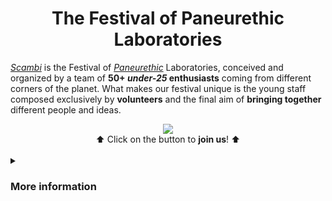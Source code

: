 <h1 align='center'>The Festival of Paneurethic Laboratories</h1>

[*Scambi*](https://scambi.org 'Scambi Festival official website') is the Festival of [*Paneurethic*](https://scambi.org/en/the-paneuretic-universe-of-scambi/ '“The Paneurethic Universe of Scambi Festival„') Laboratories, conceived and organized by a team of **50+ *under-25* enthusiasts** coming from different corners of the planet. What makes our festival unique is the young staff composed exclusively by **volunteers** and the final aim of **bringing together** different people and ideas.

<div align='center'>
	<a href='mailto:staff@scambi.org?subject=Silicon%20Team%20Application&body=Name%3A%20%0AWebsite%3A%20%0AGitHub%20profile%3A%20%0ASkills%3A%0A%0AWhy%20am%20I%20joining%3F%0A%0A%3C%21--%20Write%20here%20the%20reasons%20--%3E' alt='LOOKING FOR VOLUNTEERS!' title='send us an email to enroll!'>
		<img src='https://user-images.githubusercontent.com/42862428/176491641-5b5109cf-917c-4cfb-bf25-9ef52dfd109c.svg' />
	</a><br />
	⬆️ Click on the button to <strong>join us</strong>! ⬆️
</div>

<br />

<details>
	<summary><h3>More information</h3></summary>
	
<img src='https://scambi.org/wp-content/uploads/2021/11/homepage-1980x1320.jpg' alt='A photo from the Scambi 2021 opening event'>

## Resources
- [Scambi Festival website](https://scambi.org)
- [@scambifestival Instagram profile](https://instagram.org/scambifestival 'Scambi Festival on Instagram')
- [Scambi Festival’s Manual](https://manuale.scambi.org), containing all of the info about the festival’s behind the scenes work
- [Scambi Festival official presentation](https://nuvola.scambi.org/s/6req5AxSm9eAQQz 'Scambi Festival Presentation PDF')

## Looking for

We are looking for wolunteers who are:
- **System administrators**
- **Web developers**
</details>
